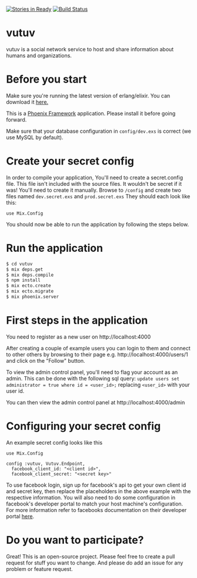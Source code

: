 [![Stories in Ready](https://badge.waffle.io/vutuv/vutuv.png?label=ready&title=Ready)](https://waffle.io/vutuv/vutuv)
[![Build
Status](https://travis-ci.org/vutuv/vutuv.svg?branch=master)](https://travis-ci.org/vutuv/vutuv)

# vutuv
vutuv is a social network service to host and share information about humans and organizations.

# Before you start

Make sure you're running the latest version of erlang/elixir. You can download it [here.](http://elixir-lang.org/install.html)

This is a [Phoenix Framework](http://www.phoenixframework.org/) application. Please install it before going forward.

Make sure that your database configuration in `config/dev.exs` is correct (we use MySQL by default).

# Create your secret config

In order to compile your application, You'll need to create a secret.config file.
This file isn't included with the source files. It wouldn't be secret if it was! 
You'll need to create it manually. Browse to `/config` and create two files named 
`dev.secret.exs` and `prod.secret.exs` They should each look like this:
```
use Mix.Config
```
You should now be able to run the application by following the steps below.

# Run the application

```bash
$ cd vutuv
$ mix deps.get
$ mix deps.compile
$ npm install
$ mix ecto.create
$ mix ecto.migrate
$ mix phoenix.server
```

# First steps in the application

You need to register as a new user on http://localhost:4000

After creating a couple of example users you can login to them and
connect to other others by browsing to their page
e.g. http://localhost:4000/users/1 and click on the "Follow" button.

To view the admin control panel, you'll need to flag your account as an admin. This can be done with the following sql query:
`update users set administrator = true where id = <user_id>;`
replacing `<user_id>` with your user id.

You can then view the admin control panel at http://localhost:4000/admin

# Configuring your secret config

An example secret config looks like this
```
use Mix.Config

config :vutuv, Vutuv.Endpoint,
  facebook_client_id: "<client id>",
  facebook_client_secret: "<secret key>"
```

To use facebook login, sign up for facebook's api to get your own client id and secret key,
then replace the placeholders in the above example with the respective information. You will
also need to do some configuration in facebook's developer portal to match your host machine's
configuration. For more information refer to facebooks documentation on their developer
portal [here](https://developers.facebook.com/docs/apps/register).

# Do you want to participate?

Great! This is an open-source project. Please feel free to create a pull request for stuff you want to change.
And please do add an issue for any problem or feature request.
